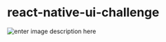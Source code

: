 # react-native-ui-challenge
![enter image description here](https://p67.f3.n0.cdn.getcloudapp.com/items/jkuJdnKk/Image%202019-07-23%20at%2012.34.18%20AM.png)
